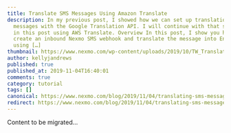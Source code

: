 ```yaml
---
title: Translate SMS Messages Using Amazon Translate
description: In my previous post, I showed how we can set up translation of text
  messages with the Google Translation API. I will continue with that same idea
  in this post using AWS Translate. Overview In this post, I show you how to
  create an inbound Nexmo SMS webhook and translate the message into English
  using […]
thumbnail: https://www.nexmo.com/wp-content/uploads/2019/10/TW_Translate-SMS_Amazon_1200x675.png
author: kellyjandrews
published: true
published_at: 2019-11-04T16:40:01
comments: true
category: tutorial
tags: []
canonical: https://www.nexmo.com/blog/2019/11/04/translating-sms-messages-with-aws-translate-dr
redirect: https://www.nexmo.com/blog/2019/11/04/translating-sms-messages-with-aws-translate-dr
---
```

Content to be migrated...

